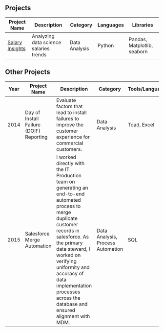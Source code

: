 ## Projects

| Project Name      | Description                               | Category            | Languages       | Libraries             |
|------------------|-----------------------------------|------------------|--------------|-------------------|
| [Salary Insights](https://github.com/Taylor-ribeiro/sample-projects/blob/main/data-science-salaries-analysis.ipynb)  | Analyzing data science salaries trends | Data Analysis      | Python        | Pandas, Matplotlib, seaborn |

## Other Projects

| Year     | Project Name      | Description                               | Category            | Tools/Languages      |
|------------------|------------------|-----------------------------------|------------------|--------------|
|2014| Day of Install Failure (DOIF) Reporting | Evaluate factors that lead to install failures to improve the customer experience for commercial customers. | Data Analysis | Toad, Excel |
|2015| Salesforce Merge Automation  | I worked directly with the IT Production team on generating an end-to-end automated process to merge duplicate customer records in salesforce. As the primary data steward, I worked on verifying uniformity and accuracy of data implementation processes across the database and ensured alignment with MDM.  | Data Analysis, Process Automation      | SQL  |
